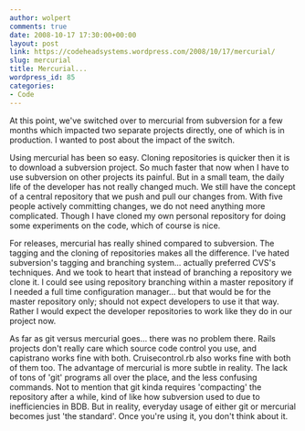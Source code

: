 ```yaml
---
author: wolpert
comments: true
date: 2008-10-17 17:30:00+00:00
layout: post
link: https://codeheadsystems.wordpress.com/2008/10/17/mercurial/
slug: mercurial
title: Mercurial...
wordpress_id: 85
categories:
- Code
---
```


At this point, we've switched over to mercurial from subversion for a few months which impacted two separate projects directly, one of which is in production. I wanted to post about the impact of the switch.

Using mercurial has been so easy. Cloning repositories is quicker then it is to download a subversion project. So much faster that now when I have to use subversion on other projects its painful. But in a small team, the daily life of the developer has not really changed much. We still have the concept of a central repository that we push and pull our changes from. With five people actively committing changes, we do not need anything more complicated. Though I have cloned my own personal repository for doing some experiments on the code, which of course is nice.

For releases, mercurial has really shined compared to subversion. The tagging and the cloning of repositories makes all the difference. I've hated subversion's tagging and branching system... actually preferred CVS's techniques. And we took to heart that instead of branching a repository we clone it. I could see using repository branching within a master repository if I needed a full time configuration manager... but that would be for the master repository only; should not expect developers to use it that way. Rather I would expect the developer repositories to work like they do in our project now.

As far as git versus mercurial goes... there was no problem there. Rails projects don't really care which source code control you use, and capistrano works fine with both. Cruisecontrol.rb also works fine with both of them too. The advantage of mercurial is more subtle in reality. The lack of tons of 'git' programs all over the place, and the less confusing commands. Not to mention that git kinda requires 'compacting' the repository after a while, kind of like how subversion used to due to inefficiencies in BDB. But in reality, everyday usage of either git or mercurial becomes just 'the standard'. Once you're using it, you don't think about it.
